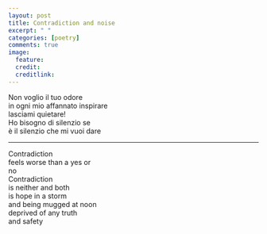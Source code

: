 ```yaml
---
layout: post
title: Contradiction and noise
excerpt: " "
categories: [poetry]
comments: true
image:
  feature:
  credit: 
  creditlink: 
---
```


Non voglio il tuo odore <br/>
in ogni mio affannato inspirare <br/>
lasciami quietare! <br/>
Ho bisogno di silenzio se <br/> 
è il silenzio che mi vuoi dare <br/>

---

Contradiction <br/>
feels worse than a yes or <br/>
no <br/>
Contradiction <br/>
is neither and both <br/>
is hope in a storm <br/>
and being mugged at noon <br/>
deprived of any truth <br/>
and safety <br/>




